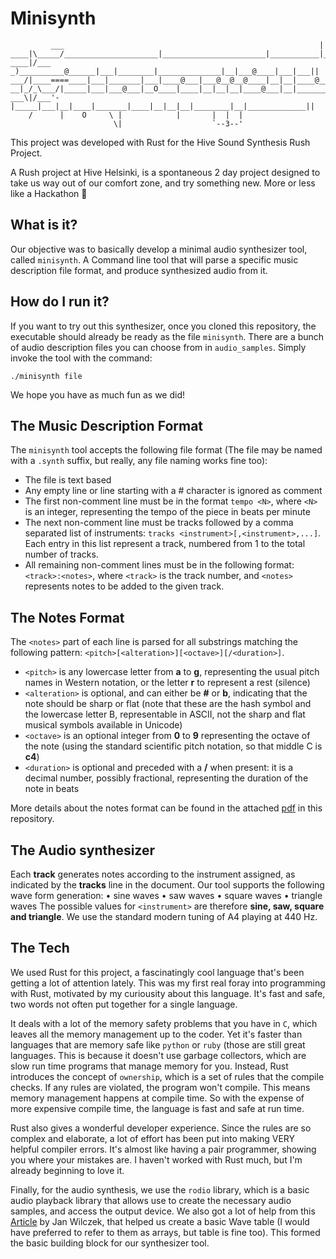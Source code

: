 # Minisynth
```
         ___                                                         |
____|\_____/_____________________|_______________________|___________|___|___..
____|/___ _)__________@______|___|________|______________|__|___@____|___|___||
___/|____====____|___|_______|___|____@___|___@__@__@____|__|__|____@____|___||
__|_/_\___/|_____|___|___@___|__O____|____|__|__|__|____@___|__|________@____||
___\|/___'-|_____|___|__|____|_______|____|__|__|__|________|__|_____________||
    /      |    O     \ |            |       |  |  |             
                       \|                    `--3--'
```

This project was developed with Rust for the Hive Sound Synthesis Rush Project.

A Rush project at Hive Helsinki, is a spontaneous 2 day project designed to take us way out of our comfort zone, and try something new. More or less like a Hackathon 🤘 

## What is it?
Our objective was to basically develop a minimal audio synthesizer tool, called `minisynth`. A Command line tool that will parse a specific music description file format, and produce synthesized audio from it. 

## How do I run it?
If you want to try out this synthesizer, once you cloned this repository, the executable should already be ready as the file `minisynth`. There are a bunch of audio description files you can choose from in `audio_samples`. Simply invoke the tool with the command:
```
./minisynth file
```

We hope you have as much fun as we did!

## The Music Description Format
The `minisynth` tool accepts the following file format (The file may be named with a `.synth` suffix, but really, any file naming works fine too):
* The file is text based
* Any empty line or line starting with a # character is ignored as comment
* The first non-comment line must be in the format `tempo <N>`, where `<N>` is an integer, representing the tempo of the piece in beats per minute
* The next non-comment line must be tracks followed by a comma separated list of instruments: `tracks <instrument>[,<instrument>,...]`. Each entry in this list represent a track, numbered from 1 to the total number of tracks. 
* All remaining non-comment lines must be in the following format: `<track>:<notes>`, where `<track>` is the track number, and `<notes>` represents notes to be added to the given track.

## The Notes Format
The `<notes>` part of each line is parsed for all substrings matching the following pattern: `<pitch>[<alteration>][<octave>][/<duration>]`.
* `<pitch>` is any lowercase letter from **a** to **g**, representing the usual pitch names in Western notation, or the letter **r** to represent a rest (silence)
* `<alteration>` is optional, and can either be **#** or **b**, indicating that the note should be sharp or flat (note that these are the hash symbol and the lowercase letter B, representable in ASCII, not the sharp and flat musical symbols available in Unicode)
* `<octave>` is an optional integer from **0** to **9** representing the octave of the note (using the standard scientific pitch notation, so that middle C is **c4**)
* `<duration>` is optional and preceded with a **/** when present: it is a decimal number, possibly fractional, representing the duration of the note in beats

More details about the notes format can be found in the attached [pdf](rushes-sound-synthesis.en.pdf) in this repository.

## The Audio synthesizer
Each **track** generates notes according to the instrument assigned, as indicated by the **tracks** line in the document. Our tool supports the following wave form generation:
• sine waves
• saw waves
• square waves
• triangle waves
The possible values for `<instrument>` are therefore **sine, saw, square and triangle**. We use the standard modern tuning of A4 playing at 440 Hz.

## The Tech
We used Rust for this project, a fascinatingly cool language that's been getting a lot of attention lately. This was my first real foray into programming with Rust, motivated by my curiousity about this language. It's fast and safe, two words not often put together for a single language.

It deals with a lot of the memory safety problems that you have in `C`, which leaves all the memory management up to the coder. Yet it's faster than languages that are memory safe like `python` or `ruby` (those are still great languages. This is because it doesn't use garbage collectors, which are slow run time programs that manage memory for you. Instead, Rust introduces the concept of `ownership`, which is a set of rules that the compile checks. If any rules are violated, the program won't compile. This means memory management happens at compile time. So with the expense of more expensive compile time, the language is fast and safe at run time.

Rust also gives a wonderful developer experience. Since the rules are so complex and elaborate, a lot of effort has been put into making VERY helpful compiler errors. It's almost like having a pair programmer, showing you where your mistakes are. I haven't worked with Rust much, but I'm already beginning to love it.

Finally, for the audio synthesis, we use the `rodio` library, which is a basic audio playback library that allows use to create the necessary audio samples, and access the output device. We also got a lot of help from this [Article](https://thewolfsound.com/sound-synthesis/wavetable-synth-in-rust/) by Jan Wilczek, that helped us create a basic Wave table (I would have preferred to refer to them as arrays, but table is fine too). This formed the basic building block for our synthesizer tool.


